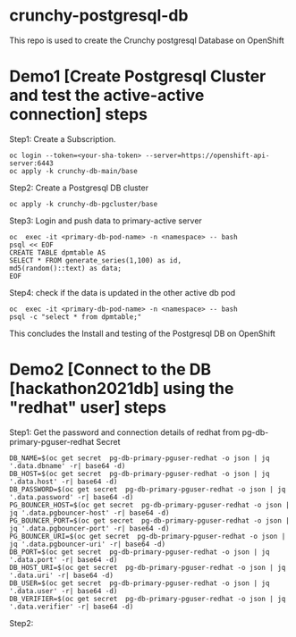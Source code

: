 # crunchy-postgresql-db
This repo is used to create the Crunchy postgresql Database on OpenShift



# Demo1 [Create Postgresql Cluster and test the active-active connection] steps

Step1: Create a Subscription.
```
oc login --token=<your-sha-token> --server=https://openshift-api-server:6443
oc apply -k crunchy-db-main/base
```

Step2: Create a Postgresql DB cluster
```
oc apply -k crunchy-db-pgcluster/base
```

Step3: Login and push data to primary-active server 
```
oc  exec -it <primary-db-pod-name> -n <namespace> -- bash
psql << EOF 
CREATE TABLE dpmtable AS 
SELECT * FROM generate_series(1,100) as id, 
md5(random()::text) as data;
EOF
```

Step4: check if the data is updated in the other active db pod
```
oc  exec -it <primary-db-pod-name> -n <namespace> -- bash
psql -c "select * from dpmtable;"
```

This concludes the Install and testing of the Postgresql DB on OpenShift 


# Demo2 [Connect to the DB [hackathon2021db] using the "redhat" user] steps

Step1: Get the password and connection details of redhat from  pg-db-primary-pguser-redhat Secret
```
DB_NAME=$(oc get secret  pg-db-primary-pguser-redhat -o json | jq '.data.dbname' -r| base64 -d)
DB_HOST=$(oc get secret  pg-db-primary-pguser-redhat -o json | jq '.data.host' -r| base64 -d)
DB_PASSWORD=$(oc get secret  pg-db-primary-pguser-redhat -o json | jq '.data.password' -r| base64 -d)
PG_BOUNCER_HOST=$(oc get secret  pg-db-primary-pguser-redhat -o json | jq '.data.pgbouncer-host' -r| base64 -d)
PG_BOUNCER_PORT=$(oc get secret  pg-db-primary-pguser-redhat -o json | jq '.data.pgbouncer-port' -r| base64 -d)
PG_BOUNCER_URI=$(oc get secret  pg-db-primary-pguser-redhat -o json | jq '.data.pgbouncer-uri' -r| base64 -d)
DB_PORT=$(oc get secret  pg-db-primary-pguser-redhat -o json | jq '.data.port' -r| base64 -d)
DB_HOST_URI=$(oc get secret  pg-db-primary-pguser-redhat -o json | jq '.data.uri' -r| base64 -d)
DB_USER=$(oc get secret  pg-db-primary-pguser-redhat -o json | jq '.data.user' -r| base64 -d)
DB_VERIFIER=$(oc get secret  pg-db-primary-pguser-redhat -o json | jq '.data.verifier' -r| base64 -d)
```
Step2: 
